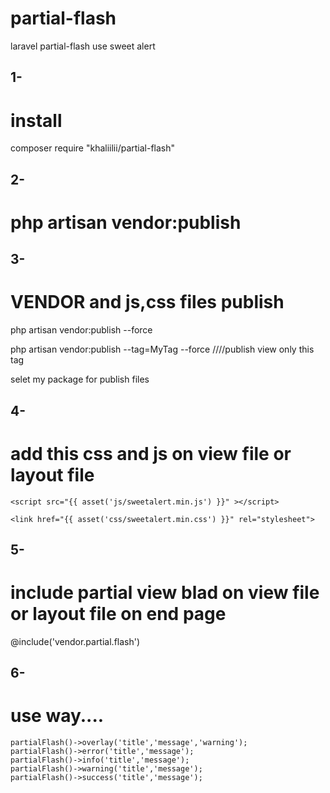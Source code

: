 # partial-flash
laravel partial-flash use sweet alert 


## 1-

# install

composer require "khaliilii/partial-flash"

## 2-

# php artisan vendor:publish

## 3-

# VENDOR and js,css files publish

php artisan vendor:publish --force

php artisan vendor:publish --tag=MyTag --force        ////publish view only this tag

selet my package for publish files

## 4-

# add this css and js on view file or layout file

    <script src="{{ asset('js/sweetalert.min.js') }}" ></script>
    
    <link href="{{ asset('css/sweetalert.min.css') }}" rel="stylesheet">
    
## 5-

# include partial view blad  on view file or layout file on end page

@include('vendor.partial.flash')

## 6- 
# use way....

    partialFlash()->overlay('title','message','warning');
    partialFlash()->error('title','message');
    partialFlash()->info('title','message');
    partialFlash()->warning('title','message');
    partialFlash()->success('title','message');
